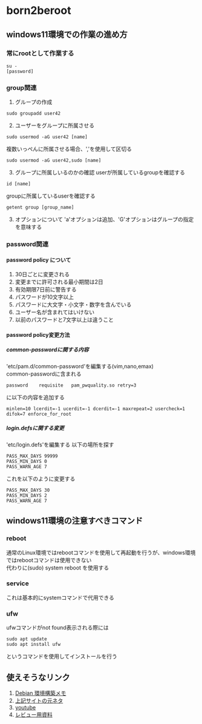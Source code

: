 # born2beroot
## windows11環境での作業の進め方
### 常にrootとして作業する
```
su -
[password]
```
### group関連
1. グループの作成  
```
sudo groupadd user42
```
2. ユーザーをグループに所属させる
```
sudo usermod -aG user42 [name]
```
複数いっぺんに所属させる場合、','を使用して区切る  
```
sudo usermod -aG user42,sudo [name]
```
3. グループに所属しいるのかの確認
userが所属しているgroupを確認する  
```
id [name]
```
groupに所属しているuserを確認する  
```
getent group [group_name]
```
3. オプションについて
'a'オプションは追加、'G'オプションはグループの指定を意味する  
### password関連  
#### password policy について
1. 30日ごとに変更される
1. 変更までに許可される最小期間は2日
1. 有効期限7日前に警告する
1. パスワードが10文字以上
1. パスワードに大文字・小文字・数字を含んでいる
1. ユーザー名が含まれてはいけない
1. 以前のパスワードと7文字以上は違うこと
#### password policy変更方法
##### common-passwordに関する内容
'etc/pam.d/common-password'を編集する(vim,nano,emax)  
common-passwordに含まれる  
```
password	requisite	pam_pwquality.so retry=3
```
に以下の内容を追加する  
```
minlen=10 lcerdit=-1 ucerdit=-1 dcerdit=-1 maxrepeat=2 usercheck=1 difok=7 enforce_for_root
```
##### login.defsに関する変更
'etc/login.defs'を編集する
以下の場所を探す  
```
PASS_MAX_DAYS 99999
PASS_MIN_DAYS 0
PASS_WARN_AGE 7
```
これを以下のように変更する  
```
PASS_MAX_DAYS 30
PASS_MIN_DAYS 2
PASS_WARN_AGE 7
```
## windows11環境の注意すべきコマンド
### reboot
通常のLinux環境ではrebootコマンドを使用して再起動を行うが、windows環境ではrebootコマンドは使用できない  
代わりに(sudo) system reboot を使用する  
### service
これは基本的にsystemコマンドで代用できる  
### ufw
ufwコマンドがnot found表示される際には
```
sudo apt update
sudo apt install ufw
```
というコマンドを使用してインストールを行う  
## 使えそうなリンク
1. [Debian 環境構築メモ](https://love-log.notion.site/Debian-42-9cc59caf0211429aa01e7f52332009ea)
2. [上記サイトの元ネタ](https://baigal.medium.com/born2beroot-e6e26dfb50ac)
3. [youtube](https://www.youtube.com/watch?v=OQEdjt38ZJA)
4. [レビュー用資料](https://discord.com/channels/1064448142457708575/1080548187439370371/1126482456409804811)
